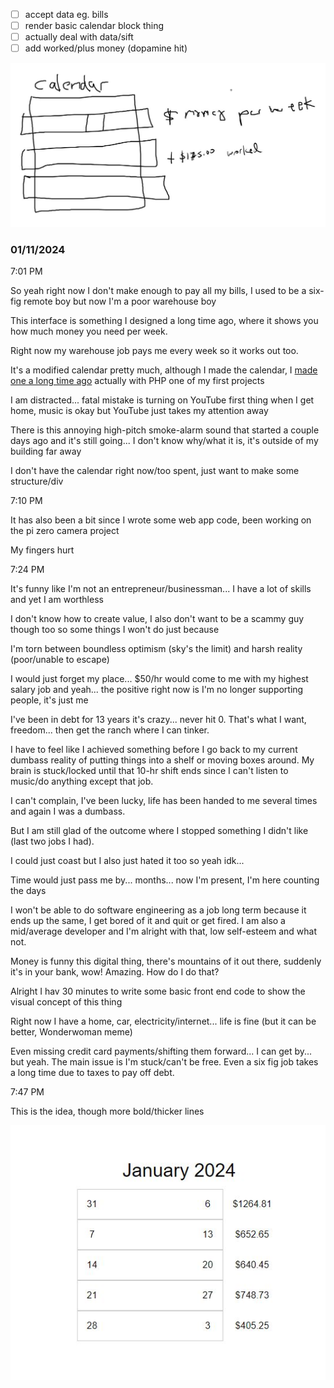 - [ ] accept data eg. bills
- [ ] render basic calendar block thing
- [ ] actually deal with data/sift
- [ ] add worked/plus money (dopamine hit)

<img src="./design.JPG"/>

### 01/11/2024

7:01 PM

So yeah right now I don't make enough to pay all my bills, I used to be a six-fig remote boy but now I'm a poor warehouse boy

This interface is something I designed a long time ago, where it shows you how much money you need per week.

Right now my warehouse job pays me every week so it works out too.

It's a modified calendar pretty much, although I made the calendar, I [made one a long time ago](http://cunninghamwebdd.com/projects/web-application/calendar/) actually with PHP one of my first projects

I am distracted... fatal mistake is turning on YouTube first thing when I get home, music is okay but YouTube just takes my attention away

There is this annoying high-pitch smoke-alarm sound that started a couple days ago and it's still going... I don't know why/what it is, it's outside of my building far away

I don't have the calendar right now/too spent, just want to make some structure/div

7:10 PM

It has also been a bit since I wrote some web app code, been working on the pi zero camera project

My fingers hurt

7:24 PM

It's funny like I'm not an entrepreneur/businessman... I have a lot of skills and yet I am worthless

I don't know how to create value, I also don't want to be a scammy guy though too so some things I won't do just because

I'm torn between boundless optimism (sky's the limit) and harsh reality (poor/unable to escape)

I would just forget my place... $50/hr would come to me with my highest salary job and yeah... the positive right now is I'm no longer supporting people, it's just me

I've been in debt for 13 years it's crazy... never hit 0. That's what I want, freedom... then get the ranch where I can tinker.

I have to feel like I achieved something before I go back to my current dumbass reality of putting things into a shelf or moving boxes around. My brain is stuck/locked until that 10-hr shift ends since I can't listen to music/do anything except that job.

I can't complain, I've been lucky, life has been handed to me several times and again I was a dumbass.

But I am still glad of the outcome where I stopped something I didn't like (last two jobs I had).

I could just coast but I also just hated it too so yeah idk...

Time would just pass me by... months... now I'm present, I'm here counting the days

I won't be able to do software engineering as a job long term because it ends up the same, I get bored of it and quit or get fired. I am also a mid/average developer and I'm alright with that, low self-esteem and what not.

Money is funny this digital thing, there's mountains of it out there, suddenly it's in your bank, wow! Amazing. How do I do that?

Alright I hav 30 minutes to write some basic front end code to show the visual concept of this thing

Right now I have a home, car, electricity/internet... life is fine (but it can be better, Wonderwoman meme)

Even missing credit card payments/shifting them forward... I can get by... but yeah. The main issue is I'm stuck/can't be free. Even a six fig job takes a long time due to taxes to pay off debt.

7:47 PM

This is the idea, though more bold/thicker lines

<img src="./concept.JPG"/>
